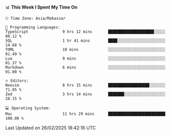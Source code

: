 <!--START_SECTION:waka-->
📊 **This Week I Spent My Time On** 

```text
🕑︎ Time Zone: Asia/Makassar

💬 Programming Languages: 
TypeScript               9 hrs 12 mins       ████████████████████░░░░░   80.12 % 
SQL                      1 hr 41 mins        ████░░░░░░░░░░░░░░░░░░░░░   14.68 % 
TOML                     10 mins             ░░░░░░░░░░░░░░░░░░░░░░░░░   01.49 % 
Lua                      9 mins              ░░░░░░░░░░░░░░░░░░░░░░░░░   01.37 % 
Markdown                 6 mins              ░░░░░░░░░░░░░░░░░░░░░░░░░   01.00 % 

🔥 Editors: 
Neovim                   8 hrs 15 mins       ██████████████████░░░░░░░   71.85 % 
Zed                      3 hrs 14 mins       ███████░░░░░░░░░░░░░░░░░░   28.15 % 

💻 Operating System: 
Mac                      11 hrs 29 mins      █████████████████████████   100.00 % 
```


 Last Updated on 26/02/2025 18:42:16 UTC
<!--END_SECTION:waka-->
